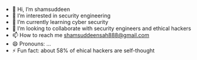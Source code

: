 - 👋 Hi, I’m shamsuddeen
- 👀 I’m interested in security engineering
- 🌱 I’m currently learning cyber security
- 💞️ I’m looking to collaborate with security engineers and ethical hackers
- 📫 How to reach me shamsuddeensah888@gmail.com
- 😄 Pronouns: ...
- ⚡ Fun fact: about 58% of ehical hackers are self-thought

<!---
shamsuddeen0/shamsuddeen0 is a ✨ special ✨ repository because its `README.md` (this file) appears on your GitHub profile.
You can click the Preview link to take a look at your changes.
--->
